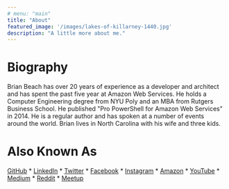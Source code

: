 ```yaml
---
# menu: "main"
title: "About"
featured_image: '/images/lakes-of-killarney-1440.jpg'
description: "A little more about me."
---
```


# Biography

Brian Beach has over 20 years of experience as a developer and architect and 
has spent the past five year at Amazon Web Services. He holds a Computer 
Engineering degree from NYU Poly and an MBA from Rutgers Business School. He 
published "Pro PowerShell for Amazon Web Services" in 2014. He is a regular 
author and has spoken at a number of events around the world. Brian lives in 
North Carolina with his wife and three kids. 

# Also Known As

[GitHub](https://github.com/brianjbeach) \*
[LinkedIn](https://www.linkedin.com/in/brianjbeach/) \*
[Twitter](https://twitter.com/brianjbeach) \*
[Facebook](https://www.facebook.com/brianjbeach) \*
[Instagram](https://www.instagram.com/brianjbeach/) \*
[Amazon](https://www.amazon.com/-/e/B00H679Z3S) \*
[YouTube](https://www.youtube.com/channel/UCQO10DnxJBiLf6aXBSb1hvA) \*
[Medium](https://medium.com/@brianjbeach) \*
[Reddit](https://www.reddit.com/user/brianjbeach) \*
[Meetup](https://www.meetup.com/members/147880072/)